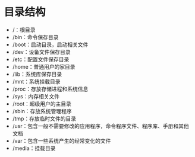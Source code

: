 # 目录结构

* /：根目录
* /bin：命令保存目录
* /boot：启动目录，启动相关文件
* /dev：设备文件保存目录
* /etc：配置文件保存目录
* /home：普通用户的家目录
* /lib：系统库保存目录
* /mnt：系统挂载目录
* /proc：存放存储进程和系统信息
* /sys：内存相关文件
* /root：超级用户的主目录
* /sbin：存放系统管理程序
* /tmp：存放临时文件的目录
* /usr：包含一般不需要修改的应用程序，命令程序文件、程序库、手册和其他文档
* /var：包含一些系统产生的经常变化的文件
* /media：挂载目录